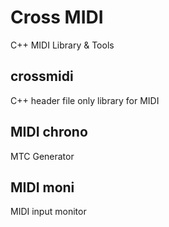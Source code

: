 # Cross MIDI
C++ MIDI Library & Tools

## crossmidi

C++ header file only library for MIDI

## MIDI chrono

MTC Generator

## MIDI moni

MIDI input monitor

